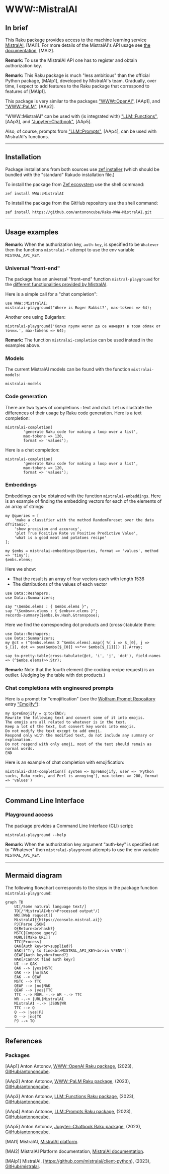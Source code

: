 # WWW::MistralAI

## In brief

This Raku package provides access to the machine learning service [MistralAI](https://mistral.ai), [MAI1].
For more details of the MistralAI's API usage see [the documentation](https://docs.mistral.ai), [MAI2].

**Remark:** To use the MistralAI API one has to register and obtain authorization key.

**Remark:** This Raku package is much "less ambitious" than the official Python package, [MAIp1], developed by MistralAI's team.
Gradually, over time, I expect to add features to the Raku package that correspond to features of [MAIp1].

This package is very similar to the packages 
["WWW::OpenAI"](https://github.com/antononcube/Raku-WWW-OpenAI), [AAp1], and 
["WWW::PaLM"](https://github.com/antononcube/Raku-WWW-PaLM), [AAp2]. 

"WWW::MistralAI" can be used with (is integrated with) 
["LLM::Functions"](https://github.com/antononcube/Raku-LLM-Functions), [AAp3], and
["Jupyter::Chatbook"](https://github.com/antononcube/Raku-Jupyter-Chatbook), [AAp5].

Also, of course, prompts from 
["LLM::Prompts"](https://github.com/antononcube/Raku-LLM-Prompts), [AAp4],
can be used with MistralAI's functions.

-----

## Installation

Package installations from both sources use [zef installer](https://github.com/ugexe/zef)
(which should be bundled with the "standard" Rakudo installation file.)

To install the package from [Zef ecosystem](https://raku.land/) use the shell command:

```
zef install WWW::MistralAI
```

To install the package from the GitHub repository use the shell command:

```
zef install https://github.com/antononcube/Raku-WWW-MistralAI.git
```

----

## Usage examples

**Remark:** When the authorization key, `auth-key`, is specified to be `Whatever`
then the functions `mistralai-*` attempt to use the env variable `MISTRAL_API_KEY`.

### Universal "front-end"

The package has an universal "front-end" function `mistral-playground` for the 
[different functionalities provided by MistralAI](https://docs.mistral.ai).

Here is a simple call for a "chat completion":

```perl6
use WWW::MistralAI;
mistralai-playground('Where is Roger Rabbit?', max-tokens => 64);
```

Another one using Bulgarian:

```perl6
mistralai-playground('Колко групи могат да се намерят в този облак от точки.', max-tokens => 64);
```

**Remark:** The function `mistralai-completion` can be used instead in the examples above. 


### Models

The current MistralAI models can be found with the function `mistralai-models`:

```perl6
mistralai-models
```

### Code generation

There are two types of completions : text and chat. Let us illustrate the differences
of their usage by Raku code generation. Here is a text completion:

```perl6
mistralai-completion(
        'generate Raku code for making a loop over a list',
        max-tokens => 120,
        format => 'values');
```

Here is a chat completion:

```perl6
mistralai-completion(
        'generate Raku code for making a loop over a list',
        max-tokens => 120,
        format => 'values');
```


### Embeddings

Embeddings can be obtained with the function `mistralai-embeddings`. Here is an example of finding the embedding vectors
for each of the elements of an array of strings:

```perl6
my @queries = [
    'make a classifier with the method RandomForeset over the data dfTitanic',
    'show precision and accuracy',
    'plot True Positive Rate vs Positive Predictive Value',
    'what is a good meat and potatoes recipe'
];

my $embs = mistralai-embeddings(@queries, format => 'values', method => 'tiny');
$embs.elems;
```

Here we show:
- That the result is an array of four vectors each with length 1536
- The distributions of the values of each vector

```perl6
use Data::Reshapers;
use Data::Summarizers;

say "\$embs.elems : { $embs.elems }";
say "\$embs>>.elems : { $embs>>.elems }";
records-summary($embs.kv.Hash.&transpose);
```

Here we find the corresponding dot products and (cross-)tabulate them:

```perl6
use Data::Reshapers;
use Data::Summarizers;
my @ct = (^$embs.elems X ^$embs.elems).map({ %( i => $_[0], j => $_[1], dot => sum($embs[$_[0]] >>*<< $embs[$_[1]])) }).Array;

say to-pretty-table(cross-tabulate(@ct, 'i', 'j', 'dot'), field-names => (^$embs.elems)>>.Str);
````

**Remark:** Note that the fourth element (the cooking recipe request) is an outlier.
(Judging by the table with dot products.)

### Chat completions with engineered prompts

Here is a prompt for "emojification" (see the
[Wolfram Prompt Repository](https://resources.wolframcloud.com/PromptRepository/)
entry
["Emojify"](https://resources.wolframcloud.com/PromptRepository/resources/Emojify/)):

```perl6
my $preEmojify = q:to/END/;
Rewrite the following text and convert some of it into emojis.
The emojis are all related to whatever is in the text.
Keep a lot of the text, but convert key words into emojis.
Do not modify the text except to add emoji.
Respond only with the modified text, do not include any summary or explanation.
Do not respond with only emoji, most of the text should remain as normal words.
END
```

Here is an example of chat completion with emojification:

```perl6
mistralai-chat-completion([ system => $preEmojify, user => 'Python sucks, Raku rocks, and Perl is annoying'], max-tokens => 200, format => 'values')
```

-------

## Command Line Interface

### Playground access

The package provides a Command Line Interface (CLI) script:

```shell
mistralai-playground --help
```

**Remark:** When the authorization key argument "auth-key" is specified set to "Whatever"
then `mistralai-playground` attempts to use the env variable `MISTRAL_API_KEY`.


--------

## Mermaid diagram

The following flowchart corresponds to the steps in the package function `mistralai-playground`:

```mermaid
graph TD
	UI[/Some natural language text/]
	TO[/"MistralAI<br/>Processed output"/]
	WR[[Web request]]
	MistralAI{{https://console.mistral.ai}}
	PJ[Parse JSON]
	Q{Return<br>hash?}
	MSTC[Compose query]
	MURL[[Make URL]]
	TTC[Process]
	QAK{Auth key<br>supplied?}
	EAK[["Try to find<br>MISTRAL_API_KEY<br>in %*ENV"]]
	QEAF{Auth key<br>found?}
	NAK[/Cannot find auth key/]
	UI --> QAK
	QAK --> |yes|MSTC
	QAK --> |no|EAK
	EAK --> QEAF
	MSTC --> TTC
	QEAF --> |no|NAK
	QEAF --> |yes|TTC
	TTC -.-> MURL -.-> WR -.-> TTC
	WR -.-> |URL|MistralAI 
	MistralAI -.-> |JSON|WR
	TTC --> Q 
	Q --> |yes|PJ
	Q --> |no|TO
	PJ --> TO
```

--------

## References

### Packages

[AAp1] Anton Antonov,
[WWW::OpenAI Raku package](https://github.com/antononcube/Raku-WWW-OpenAI),
(2023),
[GitHub/antononcube](https://github.com/antononcube).

[AAp2] Anton Antonov,
[WWW::PaLM Raku package](https://github.com/antononcube/Raku-WWW-PaLM),
(2023),
[GitHub/antononcube](https://github.com/antononcube).

[AAp3] Anton Antonov,
[LLM::Functions Raku package](https://github.com/antononcube/Raku-LLM-Functions),
(2023),
[GitHub/antononcube](https://github.com/antononcube).

[AAp4] Anton Antonov,
[LLM::Prompts Raku package](https://github.com/antononcube/Raku-LLM-Prompts),
(2023),
[GitHub/antononcube](https://github.com/antononcube).

[AAp5] Anton Antonov,
[Jupyter::Chatbook Raku package](https://github.com/antononcube/Raku-Jupyter-Chatbook),
(2023),
[GitHub/antononcube](https://github.com/antononcube).

[MAI1] MistralAI, [MistralAI platform](https://mistral.ai).

[MAI2] MistralAI Platform documentation, [MistralAI documentation](https://docs.mistral.ai).

[MAIp1] MistralAI,
[https://github.com/mistralai/client-python),
(2023),
[GitHub/mistralai](https://github.com/mistralai).

